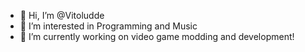 - 👋 Hi, I’m @Vitoludde
- 👀 I’m interested in Programming and Music
- 🌱 I’m currently working on video game modding and development!
